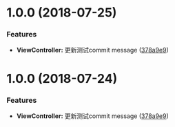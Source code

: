 <a name="1.0.0"></a>
# 1.0.0 (2018-07-25)


### Features

* **ViewController:** 更新测试commit message ([378a9e9](https://github.com/Viveco/Design-patterns/commit/378a9e9))



<a name="1.0.0"></a>
# 1.0.0 (2018-07-24)


### Features

* **ViewController:** 更新测试commit message ([378a9e9](https://github.com/Viveco/Design-patterns/commit/378a9e9))



